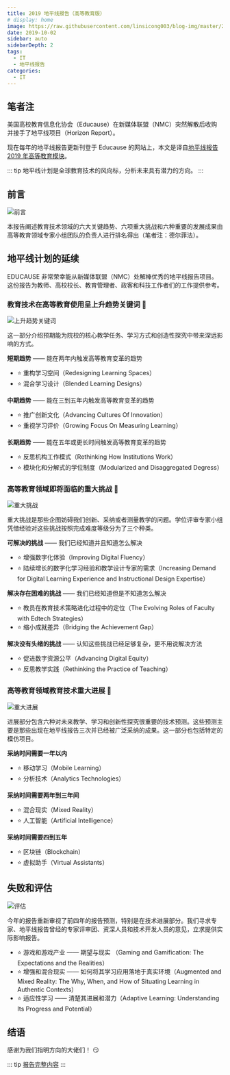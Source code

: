 ```yaml
---
title: 2019 地平线报告（高等教育版）
# display: home
image: https://raw.githubusercontent.com/linsicong003/blog-img/master/20191002-bg.jpg
date: 2019-10-02
sidebar: auto
sidebarDepth: 2
tags: 
  - IT
  - 地平线报告
categories:
  - IT
---
```


## 笔者注

美国高校教育信息化协会（Educause）在新媒体联盟（NMC）突然解散后收购并接手了地平线项目（Horizon Report）。

现在每年的地平线报告更新刊登于 Educause 的网站上，本文是译自[地平线报告 2019 年高等教育模块](https://library.educause.edu/resources/2019/4/2019-horizon-report)。

::: tip
地平线计划是全球教育技术的风向标，分析未来具有潜力的方向。
:::

<!-- more -->

## 前言

![前言](https://raw.githubusercontent.com/linsicong003/blog-img/master/20191002-1.jpg)

本报告阐述教育技术领域的六大关键趋势、六项重大挑战和六种重要的发展成果由高等教育领域专家小组团队的负责人进行排名得出（笔者注：德尔菲法）。

## 地平线计划的延续

EDUCAUSE 非常荣幸能从新媒体联盟（NMC）处解棒优秀的地平线报告项目。这份报告为教师、高校校长、教育管理者、政客和科技工作者们的工作提供参考。

### 教育技术在高等教育使用呈上升趋势关键词 :flags:

![上升趋势关键词](https://raw.githubusercontent.com/linsicong003/blog-img/master/20191002-2.jpg)

这一部分介绍预期能为院校的核心教学任务、学习方式和创造性探究中带来深远影响的方式。

**短期趋势** —— 能在两年内触发高等教育变革的趋势

- :star: 重构学习空间（Redesigning Learning Spaces）
- :star: 混合学习设计（Blended Learning Designs）

**中期趋势** —— 能在三到五年内触发高等教育变革的趋势

- :star: 推广创新文化（Advancing Cultures Of Innovation）
- :star: 重视学习评价（Growing Focus On Measuring Learning）

**长期趋势** —— 能在五年或更长时间触发高等教育变革的趋势

- :star: 反思机构工作模式（Rethinking How Institutions Work）
- :star: 模块化和分解式的学位制度（Modularized and Disaggregated Degress）

### 高等教育领域即将面临的重大挑战 :flags:

![重大挑战](https://raw.githubusercontent.com/linsicong003/blog-img/master/20191002-3.jpg)

重大挑战是那些企图妨碍我们创新、采纳或者测量教学的问题。学位评审专家小组凭借经验对这些挑战按照完成难度等级分为了三个种类。

**可解决的挑战** —— 我们已经知道并且知道怎么解决

- :star: 增强数字化体验（Improving Digital Fluency）
- :star: 陆续增长的数字化学习经验和教学设计专家的需求（Increasing Demand for Digital Learning Experience and Instructional Design Expertise）

**解决存在困难的挑战** —— 我们已经知道但是不知道怎么解决

- :star: 教员在教育技术策略进化过程中的定位（The Evolving Roles of Faculty with  Edtech Strategies）
- :star: 缩小成就差异（Bridging the Achievement Gap）

**解决没有头绪的挑战** —— 认知这些挑战已经足够复杂，更不用说解决方法

- :star: 促进数字资源公平（Advancing Digital Equity）
- :star: 反思教学实践（Rethinking the Practice of Teaching）

### 高等教育领域教育技术重大进展 :flags:

![重大进展](https://raw.githubusercontent.com/linsicong003/blog-img/master/20191002-4.jpg)

进展部分包含六种对未来教学、学习和创新性探究很重要的技术预测。这些预测主要是那些出现在地平线报告三次并已经被广泛采纳的成果。这一部分也包括特定的模仿项目。

**采纳时间需要一年以内**

- :star: 移动学习（Mobile Learning）
- :star: 分析技术（Analytics Technologies）

**采纳时间需要两年到三年间**

- :star: 混合现实（Mixed Reality）
- :star: 人工智能（Artificial Intelligence）

**采纳时间需要四到五年**

- :star: 区块链（Blockchain）
- :star: 虚拟助手（Virtual Assistants）

## 失败和评估 

![评估](https://raw.githubusercontent.com/linsicong003/blog-img/master/20191002-5.jpg)

今年的报告重新审视了前四年的报告预测，特别是在技术进展部分。我们寻求专家、地平线报告曾经的专家评审团、资深人员和技术开发人员的意见，立求提供实际影响报告。

- :star: 游戏和游戏产业 —— 期望与现实 （Gaming and Gamification: The Expectations and the Realities）
- :star: 增强和混合现实 —— 如何将其学习应用落地于真实环境（Augmented and Mixed Reality: The Why, When, and How of Situating Learning in Authentic Contexts）
- :star: 适应性学习 —— 清楚其进展和潜力（Adaptive Learning: Understanding Its Progress and Potential）

## 结语

感谢为我们指明方向的大佬们！ :smirk:

::: tip
[报告完整内容](https://library.educause.edu/-/media/files/library/2019/4/2019horizonreport.pdf?#page=7&la=en&hash=5C6DC7ECEEF4803540246E6158E1807A55C703FB)
:::

